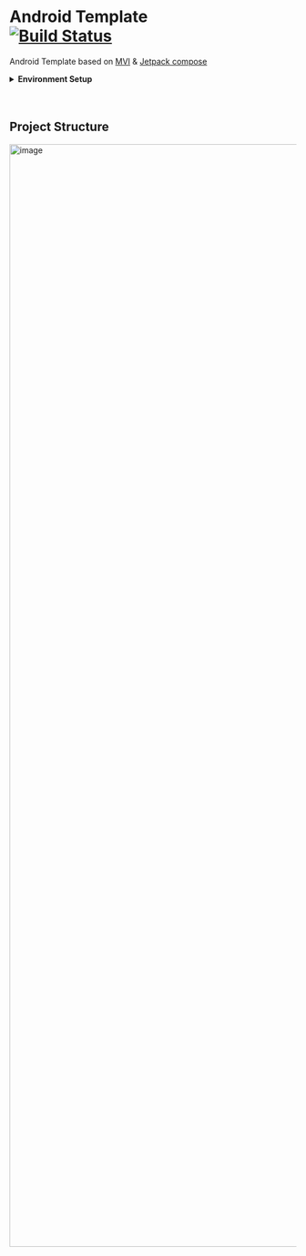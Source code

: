 # Android Template <br> <a href="https://github.com/deepfine/mob_android_template/actions"><img alt="Build Status" src="https://github.com/deepfine/mob_android_template/actions/workflows/build.yml/badge.svg"/></a><br>
Android Template based on [MVI](https://github.com/orbit-mvi/orbit-mvi) & [Jetpack compose](https://developer.android.com/jetpack/compose)


<details>
    <summary><b>Environment Setup</b></summary>
      <ol>
        <li>Android Studio Hedgehog</li>
        <li>Java version 17</li>
      </ol>
</details>

<br>
<br>

## Project Structure
<img width="1937" alt="image" src="https://github.com/deepfine/mob_android_template/assets/58277725/860de077-d4b1-43c4-9220-4fc5811d3762">







